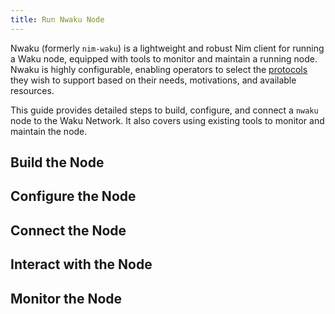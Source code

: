 ```yaml
---
title: Run Nwaku Node
---
```


Nwaku (formerly `nim-waku`) is a lightweight and robust Nim client for running a Waku node, equipped with tools to monitor and maintain a running node. Nwaku is highly configurable, enabling operators to select the [protocols](/overview/concepts/protocols) they wish to support based on their needs, motivations, and available resources.

This guide provides detailed steps to build, configure, and connect a `nwaku` node to the Waku Network. It also covers using existing tools to monitor and maintain the node.

## Build the Node

## Configure the Node

## Connect the Node

## Interact with the Node

## Monitor the Node